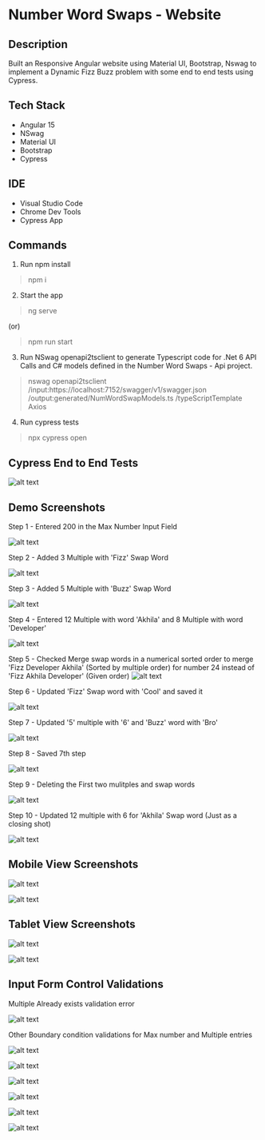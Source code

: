 # Number Word Swaps - Website

## Description
Built an Responsive Angular website using Material UI, Bootstrap, Nswag to implement a Dynamic Fizz Buzz problem with some end to end tests using Cypress.

## Tech Stack
- Angular 15
- NSwag
- Material UI
- Bootstrap
- Cypress

## IDE
- Visual Studio Code
- Chrome Dev Tools
- Cypress App

## Commands

1. Run npm install

> npm i

2. Start the app

> ng serve

(or)

> npm run start

3. Run NSwag openapi2tsclient to generate Typescript code for .Net 6 API Calls and C# models defined in the Number Word Swaps - Api project.

> nswag openapi2tsclient /input:https://localhost:7152/swagger/v1/swagger.json /output:generated/NumWordSwapModels.ts /typeScriptTemplate Axios

4. Run cypress tests

> npx cypress open

## Cypress End to End Tests
![alt text](/images/cypress-e2e-tests-ran-successfully.png)

## Demo Screenshots
Step 1 - Entered 200 in the Max Number Input Field

![alt text](/images/Step%201%20-%20Entered%20200.png)

Step 2 - Added 3 Multiple with 'Fizz' Swap Word

![alt text](/images/Step%202%20-%20Entered%20Fizz%20for%203.png)

Step 3 - Added 5 Multiple with 'Buzz' Swap Word

![alt text](/images/Step%203%20-%20Entered%20Buzz%20for%205.png)

Step 4 - Entered 12 Multiple with word 'Akhila' and 8 Multiple with word 'Developer'

![alt text](/images/Step%204%20-%20Entered%20Akhila%20for%2012%20And%20Developer%20for%208.png)


Step 5 - Checked Merge swap words in a numerical sorted order to merge 'Fizz Developer Akhila' (Sorted by multiple order) for number 24 instead of 'Fizz Akhila Developer' (Given order)
![alt text](/images/Step%205%20-%20Selected%20Sorted%20Order%20Checkbox.png)

Step 6 - Updated 'Fizz' Swap word with 'Cool' and saved it

![alt text](/images/Step%206%20-%20Updated%20Fizz%20with%20Cool%20for%203.png)

Step 7 - Updated '5' multiple with '6' and 'Buzz' word with 'Bro'

![alt text](/images/Step%207%20-%20Updated%205%20multiple%20with%206%20and%20Buzz%20with%20Bro%20at%20a%20time%20and%20save%20.png)

Step 8 - Saved 7th step

![alt text](/images/Step%208%20-%20After%20saving.png)

Step 9 - Deleting the First two mulitples and swap words 

![alt text](/images/Step%209%20-%20Delete%20first%20two%20multiples.png)

Step 10 - Updated 12 multiple with 6 for 'Akhila' Swap word (Just as a closing shot)

![alt text](/images/Step%2010%20-%20Updated%2012%20with%206%20for%20Akhila%20swap%20word.png)

## Mobile View Screenshots

![alt text](/images/Iphone12Pro-view%201.png)

![alt text](/images/Iphone12Pro-view%202.png)

## Tablet View Screenshots

![alt text](/images/Ipad%20View.png)

![alt text](/images/Surface%20Pro%20View.png)

## Input Form Control Validations

Multiple Already exists validation error

![alt text](images/Multiple%20already%20exists%20-%20validation.png)

Other Boundary condition validations for Max number and Multiple entries

![alt text](/images/Maxnumber%20-%20validation%20of%20minimum%20number.png)

![alt text](/images/Maxnumber%20-%20validation%20of%20maximum%20number.png)

![alt text](/images/Add%20Multiple%20-%20validation%20of%20minimum%20number.png)

![alt text](/images/Add%20Multiple%20-%20validation%20of%20maximum%20number.png)

![alt text](/images/Edit%20Multiple%20-%20validation%20of%20minimum%20number.png)

![alt text](/images/Add%20Multiple%20-%20validation%20of%20maximum%20number.png)